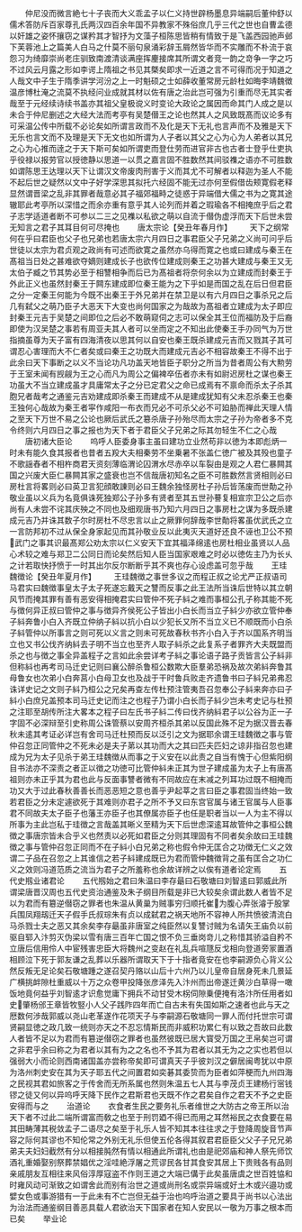 <!-- { "loadSidebar": true } -->
　　仲尼没而微言絶七十子丧而大义乖孟子以仁义持世辟杨墨息异端嗣后董仲舒以儒术答防斥百家尊孔氏两汉四百余年国不异教家不殊俗庶几乎三代之世也自曹孟德以奸雄之姿怀攘窃之谋矜其才智抒为文藻子桓陈思皆稍有情致于是飞盖西园驰声邺下芙蓉池上之篇美人白马之什莫不丽句泉涌彩辞玉屑然皆华而不实雕而不朴流于哀怨习为绮靡崇尚老庄驯致南渡清谈满座挥麈接席其所谓文者竞一韵之竒争一字之巧不过风云月露之形如李谔上隋祖之书见其槩矣即求一近道之言不可得而况于知道之人哉文中子生于隋季讲学河汾之上一时魁硕之士如薛收董常房元龄杜如晦李靖魏徴温彦博杜淹之流莫不执经问业成就其材以佐有唐之治此岂可强为引重而尽无其实者哉至于元经续诗续书盖亦其祖父皇极谠义时变论大政论之属因而命其门人成之是以未合于仲尼删述之大经大法而考亭有吴楚僣王之论也然其人之风致既髙而议论多有可采温公传中所载不必论矣如所谓言政而不及化是天下无礼也言声而不及雅是天下无乐也言文而不及理是天下无文也如所谓为人子者以其父之心为心为人弟者以其兄之心为心推而逹之于天下斯可矣如所谓吏而登仕劳而进官非古也古者士登乎仕吏执乎役禄以报劳官以授徳静以思道一以贯之嘉言固不胜数然其间驳襍之语亦不可胜数如谓陈思王达理以天下让谓汉文帝废肉刑害于义而其尤不可解者以释迦为圣人不能不起后世之疑然以文中子好学深思其拟托六经固不能无过亦何至假借齿颊寛假老释显然谓晋梁之乱非其罪者哉意必其子福郊福畤之徒惑于异端借大儒之书为之寛其途辙耶此考亭所以深惜之而余亦重有意乎其人论列而并着之瑕瑜各不相掩庶乎后之君子志学适道者断不可参以二三之见襍以私欲之萌以自流于僣伪虚浮而天下后世未尝无知言之君子其耳目何可尽掩也
　　唐太宗论【癸丑年春月作】
　　天下之纲常何在乎曰君臣也父子也兄弟也若唐太宗六月四日之事君臣父子兄弟之义尚可问乎后世徒以太宗为君贞观之政尚有可述而欲寛之虽然亦乌得而寛之也或曰建成与秦王在髙祖当日处之甚难欲夺嫡则建成长子也欲传位建成则秦王之功甚大建成与秦王又无太伯子臧之节其势必至于相讐相争而后已为髙祖者将奈何余以为立建成而封秦王于外此正义也虽然封秦王于闗东建成即位秦王能为之下乎如是而国之乱在后日但君臣之分一定秦王何能为今既不出秦王于外兄弟并在禁卫是以有六月四日之事杀兄之后几有弑父之萌乃臣子大恶天下大变也尚何国家之为哉故为髙祖者立建成为太子即应封秦王元吉于吴楚之间即位之后必不敢萌窥伺之志可以保全其王位而福防及于后裔即使为汉吴楚之事若有周亚夫其人者可以坐而定之不知出此使秦王手刅同气为万世指摘虽尊为天子富有四海清夜以思其何以自安也秦王既杀建成元吉而又戮其子其可谓忍心害理而大不仁者矣或曰秦王之功既大而建成元吉必不相容故秦王不得不出于此余曰天下事断之以义不当论功凡功盖天地皆臣子职分之所当为昔者周公有大勲劳于王室未闻有觊觎为王之心而凡为周公之偏裨卒伍者亦未有如尉迟房杜之谋也秦王功虽大不当立建成虽才具庸常太子之分已定君父之命已成焉有不禀命而杀太子杀其胞兄者哉考之通鉴元吉劝建成即杀秦王而建成不从是建成犹知有父未忍杀秦王也秦王独何心哉故为秦王者寜作咸阳一布衣而兄必不可杀父必不可廹胁而禅此天理人情之至天下万世不易之公论也厥后武氏之簒杀唐子孙殆尽而太宗之子孙为帝者多不克令终则六月四日之事之报也为天下者于君臣父子兄弟之际其勿轻生不仁之心哉
　　唐初诸大臣论
　　呜呼人臣委身事主虽曰建功立业然苟非以徳为本即彪炳一时未有能久食其报者也昔者五羖大夫相秦劳不坐乗暑不张盖仁徳广被及其殁也童子不歌謡舂者不相杵商君天资刻薄临渭论囚渭水尽赤卒以车裂由是观之人君仁暴闗其国之兴废大臣仁暴闗其家之盛衰也岂不信哉唐初知名之臣不可胜数然言贤相则必曰房杜言将畧则必曰英卫言犯顔敢諌则必曰王魏余独怪房杜子孙后皆荡废而世勣之孙敬业虽以义兵为名竟俱诛死独郑公子孙多有贤者至其五世孙謩复相宣宗卫公之后亦尚有人未尝不诧其庆殃之不同也及细观唐书乃知六月四日之事房杜之谋为多既杀建成元吉乃并诛其数子尔时房杜不尽忠言以止之厥罪何辞哉李世勣将畧虽优武氏之立一言防邦初不过从保全身家起见而其孙敬业反以此夷灭天道好还良不诬也卫公不预武门之事其识最髙郑公劝太宗以仁义安天下宜其福泽绵逺也房杜相业虽贤以人品心术较之难与郑卫二公同日而论矣然后知人臣当国家艰难之时必以徳佐主乃为长乆之计若取快抒愤于一时其出尔反尔断断乎其不爽也存心设虑盖可忽乎哉
　　王珪魏徴论【癸丑年夏月作】
　　王珪魏徴之事世多议之而程正叔之论尤严正叔语司马君实曰魏徴事皇太子太子死遂忘戴天之讐而反事之此王法所当诛后世特以其立朝风节而掩其罪有善有恶安得相掩君实曰管仲不死子紏之难而事桓公孔子称其能不死与徴何异正叔曰管仲之事与徴异齐侯死公子皆出小白长而当立子紏少亦欲立管仲奉子紏奔鲁小白入齐既立仲纳子紏以抗小白以少犯长又所不当立义已不顺既而小白杀子紏管仲以所事言之则可死以义言之则未可死故春秋书齐小白入于齐以国系齐明当立也又书公伐齐纳紏去子明不当立也至齐人取子紏杀之此复系子者罪齐大夫既盟而杀之也与徴之事全异盖程子之言如此余尝详考子紏之事论语子路子贡皆言公子紏非但称紏也再考司马迁史记则曰襄公醉杀鲁桓公数欺大臣羣弟恐祸及故次弟紏奔鲁其母鲁女也次弟小白奔莒小白母卫女也及战于干时鲁兵败走齐遗鲁书曰子紏兄弟弗忍诛详史记之文则子紏乃桓公之兄矣再查左传杜预注管夷吾召忽奉公子紏来奔亦曰子紏小白庶兄盖预本司马迁史记而注之也程子乃谓小白长而子紏少岂未考史记与杜预之注耶至胡传所注大畧本之程子曰左氏书子紏二传曰伐齐纳紏君子以公谷为正一子字固不必深辩至引史称周公诛管蔡以安周齐桓杀其弟以反国此殊不足为据汉晋去春秋未逺其考证必详岂有舍司马迁杜预而反以泛引之文为据耶余谓王珪魏徴之事与管仲召忽正同管仲之不死未必是夫子苐以其功而大之其曰匹夫匹妇之谅非指召忽也建成为兄为太子见杀于弟王珪魏徴从而事之于义安在以此责之自当有愧于心但紫阳纲目书法亦不深责之者正以徴之功徳可比管仲紏未正其为世子建成虽为太子上有唐髙祖则亦未正乎其为君也此与反面事讐者微有不同故应在末减之列耳功过既不相掩而功又大于过此春秋善善长而恶恶短之意也善乎尹起莘之言曰臣之事君固当终始一致若君臣之分未定遽欲死于其难则亦君子之所不予又曰东宫官属与诸王官属与人臣事君不同故夫太子臣子也藩王亦臣子也其僚属亦臣子也任是职者当以一人为主不得以所事为主此岂私于珪徴之言哉盖其晰义至精为天下后世虑深逺耳故管仲之事桓公魏徴之事唐宗皆未合乎义也然责以必死如君臣之分则其理固有不同者矣余故曰王珪魏徴之事与管仲召忽正同而不在子紏小白兄弟之称也假令仲无匡合之功徴无仁义之效谓二子品在召忽之上其谁信之若子紏建成既已为君而管仲魏徴背之虽有匡合之功仁义之效则冯道范质之流当为君子之所羞称也余故详辨之以俟有道者论定焉
　　五代史剏业诸君论
　　五代剏始之君曰朱温曰李存朂曰石敬塘曰刘智逺曰郭威此所谓梁唐晋汉周也五代史资治通鉴及朱子纲目所载是非已大较矣余谓此数人者皆不足以为君而有簒逆僣窃之罪者也朱温从黄巢为贼事穷归顺托崔为腹心弄张濬于股掌兵围凤翔刼迁天子假手氏叔琮朱有贞以成弑君之祸天地所不容神人所共愤彼清流白马杀戮士夫之恶又其余矣李存朂虽非唐室之纯臣然以复讐讨贼为名请矢王庙负以前驱自郓入汴剪灭伪梁以雪有唐三百年亡国之恨不负三垂岗竒儿之称惜其骄溢自矜不立唐后信用伶人中宦残害忠臣大将魏州之变赵在礼乱兵喧豗反戈相向登道旁冡置酒相顾泣下死于郭友谦之乱葬以乐器所谓取天下于十指者竟安在也李嗣源负心背义公然反叛无足论矣石敬塘踵之遂召契丹赂以山后十六州乃以儿皇帝自居身死未几景延广横挑衅隙杜重威以十万之众卷甲投降张彦泽先入汴州而出帝遂迁黄沙白草得一噉饭地竟何益乎刘智逺才识愈觉庸下拥兵不动甘受木柺伺隙乗便掩有洛汴所任用者如史肇杨邠王章皆牧竪小人父子践阼四年而亡自古未有失国如斯之速者也此与天之厯数何渉哉郭威以尧山老革遂作花项天子与李嗣源石敬塘同一罪人而付托世宗可谓贤嗣显徳之政几致一统则亦天之不忍忘情斯民而非威积功累仁有以致之吾故曰此数人者皆不足以为君而有簒逆僣窃之罪者也虽然彼既已居大寳受万国之玊帛矣岂可谓之非君乎余曰称之为君者以其有为之之名也不予其为君者以其无为之之实也若但以强弱大小而论则西南诸国盖亦尝称帝矣即可谓真天子乎彼刘汉之僻居闽粤犹以中原为洛州刺史安在其为天子耶五代之间置君如奕碁其委贽而为臣者如萍梗而九州四海之民视其君如旅客之于传舍而无所系属也然则朱温五七人其与李茂贞王建杨行宻钱镠之徒又何以异呜呼天降下民作之君斯君也天既不作之君矣自作之君天不予之史臣安得而与之
　　治道论
　　衣食者生民之要务礼乐者维世之大防古之帝王所以治天下者不过此二端所谓富而敎之也至于刑罚廼不得已而用之耳然裕民之衣食要在易其田畴薄其税敛孟子二语尽之矣至于礼乐人皆不知其本往往求之于登降周旋音节声容之际何其谬也不知伦常之外别无礼乐但使五伦各得其叙君君臣臣父父子子兄兄弟弟夫夫妇妇截然有分以相接肫然有情以相通此所谓礼也由是祀郊庙和神人祭先师饮酒礼重婚娶别祭葬禁娼优之淫哇絶浮屠之荒谬民各甘其食安其居上下贵贱各有品则亲戚朋友互相往来风俗淳厚寇盗不作则王道之大端已傋于此矣虽唐虞之世百姓恊和时雍风动可渐致之如谓舍此而别有治世之道或尚刑名或崇异端或好土木或兴邉功或嬖女色或事游猎有一于此未有不亡岂但无益于治也呜呼治道之要具于尚书以心法出为治法而通鉴纲目善恶具载人君欲治天下国家者在知人安民以一敬为万事之根本而已矣
　　举业论
